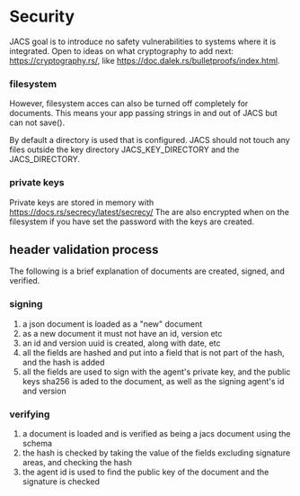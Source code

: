 # Security

JACS goal is to introduce no safety vulnerabilities to systems where it is integrated.
Open to ideas on what cryptography to add next: https://cryptography.rs/, like https://doc.dalek.rs/bulletproofs/index.html.

### filesystem

However, filesystem acces can also be turned off completely for documents. This means your app passing strings in and out of JACS but can not save().

By default a directory is used that is configured.  JACS should not touch any files outside the key directory JACS_KEY_DIRECTORY and the JACS_DIRECTORY.

### private keys

Private keys are stored in memory with https://docs.rs/secrecy/latest/secrecy/
The are also encrypted when on the filesystem if you have set the password with the keys are created.



## header validation process

The following is a brief explanation of documents are created, signed, and verified.


### signing

1. a json document is loaded as a "new" document
2. as a new document it must not have an id, version etc
3. an id and version uuid is created, along with date, etc
4. all the fields are hashed and put into a field that is not part of the hash, and the hash is added
5. all the fields are used to sign with the agent's private key, and the public keys sha256 is aded to the document, as well as the signing agent's id and version

### verifying

1. a document is loaded and is verified as being a jacs document using the schema
2. the hash is checked by taking the value of the fields excluding signature areas, and checking the hash
3. the agent id is used to find the public key of the document and the signature is checked




